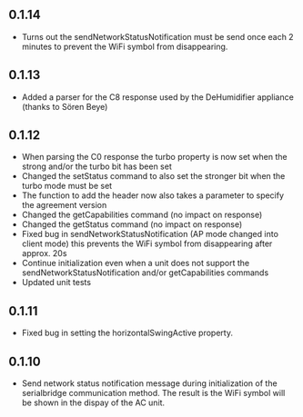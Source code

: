 ## 0.1.14

* Turns out the sendNetworkStatusNotification must be send once each 2 minutes to prevent the WiFi symbol from disappearing.

## 0.1.13

* Added a parser for the C8 response used by the DeHumidifier appliance (thanks to Sören Beye)

## 0.1.12

* When parsing the C0 response the turbo property is now set when the strong and/or the turbo bit has been set
* Changed the setStatus command to also set the stronger bit when the turbo mode must be set
* The function to add the header now also takes a parameter to specify the agreement version
* Changed the getCapabilities command (no impact on response)
* Changed the getStatus command (no impact on response)
* Fixed bug in sendNetworkStatusNotification (AP mode changed into client mode) this prevents the WiFi symbol from disappearing after approx. 20s
* Continue initialization even when a unit does not support the sendNetworkStatusNotification and/or getCapabilities commands
* Updated unit tests

## 0.1.11

* Fixed bug in setting the horizontalSwingActive property.


## 0.1.10

* Send network status notification message during initialization of the serialbridge communication method. The result is the WiFi symbol will be shown in the dispay of the AC unit.
